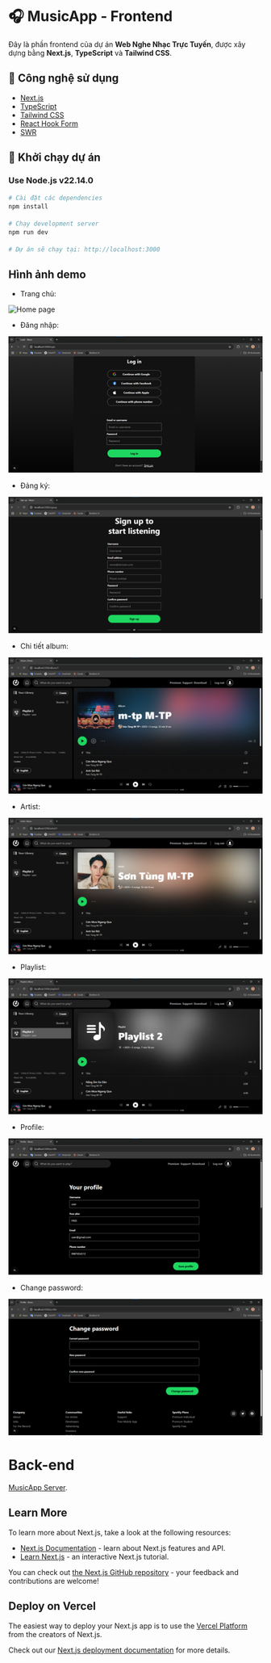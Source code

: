 # 🎧 MusicApp - Frontend

Đây là phần frontend của dự án **Web Nghe Nhạc Trực Tuyến**, được xây dựng bằng **Next.js**, **TypeScript** và **Tailwind CSS**.

## 🧰 Công nghệ sử dụng

- [Next.js](https://nextjs.org/)
- [TypeScript](https://www.typescriptlang.org/)
- [Tailwind CSS](https://tailwindcss.com/)
- [React Hook Form](https://react-hook-form.com/)
- [SWR](https://swr.vercel.app/)

## 🚀 Khởi chạy dự án

### Use Node.js v22.14.0

```bash
# Cài đặt các dependencies
npm install

# Chạy development server
npm run dev

# Dự án sẽ chạy tại: http://localhost:3000
```

## Hình ảnh demo

- Trang chủ:

![Home page]([public/images/picture1.png](https://github.com/nguyennhatvuong1783/MusicApp-Client/blob/main/public/images/Picture1.png))

- Đăng nhập:

![Home page](public/images/picture2.png)

- Đảng ký:

![Home page](public/images/picture3.png)

- Chi tiết album:

![Home page](public/images/picture4.png)

- Artist:

![Home page](public/images/picture5.png)

- Playlist:

![Home page](public/images/picture6.png)

- Profile:

![Home page](public/images/picture7.png)

- Change password:

![Home page](public/images/picture8.png)

# Back-end

[MusicApp Server](https://github.com/nguyennhatvuong1783/MusicApp-Server).

## Learn More

To learn more about Next.js, take a look at the following resources:

- [Next.js Documentation](https://nextjs.org/docs) - learn about Next.js features and API.
- [Learn Next.js](https://nextjs.org/learn) - an interactive Next.js tutorial.

You can check out [the Next.js GitHub repository](https://github.com/vercel/next.js) - your feedback and contributions are welcome!

## Deploy on Vercel

The easiest way to deploy your Next.js app is to use the [Vercel Platform](https://vercel.com/new?utm_medium=default-template&filter=next.js&utm_source=create-next-app&utm_campaign=create-next-app-readme) from the creators of Next.js.

Check out our [Next.js deployment documentation](https://nextjs.org/docs/app/building-your-application/deploying) for more details.

